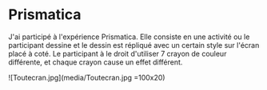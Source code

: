 # Prismatica

J'ai participé à l'expérience Prismatica. Elle consiste en une activité ou le participant dessine et le dessin est répliqué avec un certain style sur l'écran placé à coté. Le participant à le droit d'utiliser 7 crayon de couleur différente, et chaque crayon cause un effet différent. 

![Toutecran.jpg](media/Toutecran.jpg =100x20)
